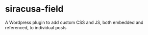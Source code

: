 # siracusa-field
A Wordpress plugin to add custom CSS and JS, both embedded and referenced, to individual posts
